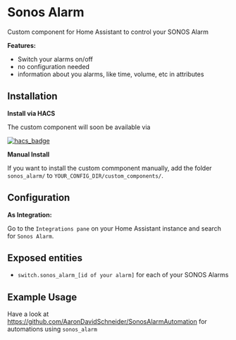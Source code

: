# Sonos Alarm

Custom component for Home Assistant to control your SONOS Alarm

**Features:**

- Switch your alarms on/off
- no configuration needed
- information about you alarms, like time, volume, etc in attributes

## Installation

**Install via HACS**

The custom component will soon be available via 

[![hacs_badge](https://img.shields.io/badge/HACS-Default-orange.svg?style=for-the-badge)](https://github.com/custom-components/hacs)

**Manual Install**

If you want to install the custom commponent manually, add the folder `sonos_alarm/` to `YOUR_CONFIG_DIR/custom_components/`.

## Configuration
**As Integration:**

Go to the `Integrations pane` on your Home Assistant instance and search for `Sonos Alarm`.

## Exposed entities

- `switch.sonos_alarm_[id of your alarm]` for each of your SONOS Alarms

## Example Usage
Have a look at https://github.com/AaronDavidSchneider/SonosAlarmAutomation for automations using `sonos_alarm`
